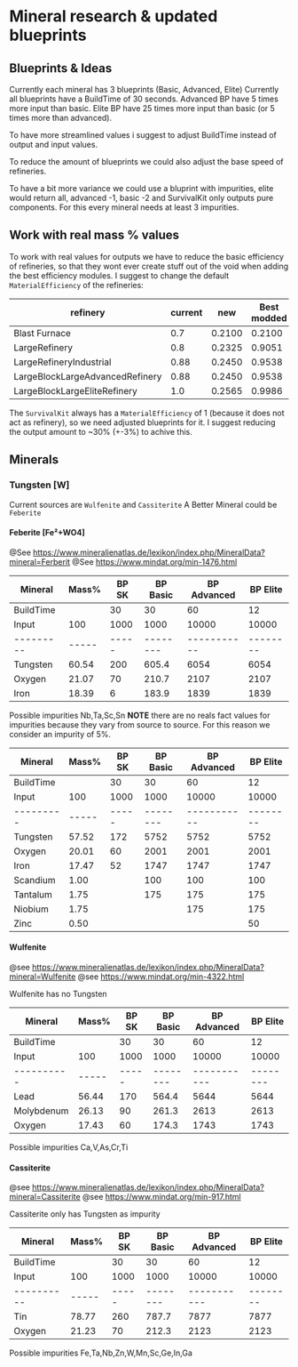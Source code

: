 # Mineral research & updated blueprints

## Blueprints & Ideas

Currently each mineral has 3 blueprints (Basic, Advanced, Elite)
Currently all blueprints have a BuildTime of 30 seconds.
Advanced BP have 5 times more input than basic.
Elite BP have 25 times more input than basic (or 5 times more than advanced).

To have more streamlined values i suggest to adjust BuildTime instead of output and input values.

To reduce the amount of blueprints we could also adjust the base speed of refineries.

To have a bit more variance we could use a bluprint with impurities, elite would return all, advanced -1, basic -2 and SurvivalKit only outputs pure components.
For this every mineral needs at least 3 impurities.

## Work with real mass % values

To work with real values for outputs we have to reduce the basic efficiency of refineries, so that they wont ever create stuff out of the void when adding the best efficiency modules.
I suggest to change the default `MaterialEfficiency` of the refineries:

| refinery                        | current | new    | Best modded |
| ------------------------------- | ------- | ------ | ----------- |
| Blast Furnace                   | 0.7     | 0.2100 | 0.2100      |
| LargeRefinery                   | 0.8     | 0.2325 | 0.9051      |
| LargeRefineryIndustrial         | 0.88    | 0.2450 | 0.9538      |
| LargeBlockLargeAdvancedRefinery | 0.88    | 0.2450 | 0.9538      |
| LargeBlockLargeEliteRefinery    | 1.0     | 0.2565 | 0.9986      |

The `SurvivalKit` always has a `MaterialEfficiency` of 1 (because it does not act as refinery), so we need adjusted blueprints for it.
I suggest reducing the output amount to ~30% (+-3%) to achive this.

## Minerals

### Tungsten [W]

Current sources are `Wulfenite` and `Cassiterite`
A Better Mineral could be `Feberite`

#### Feberite [Fe²+WO4]

@See <https://www.mineralienatlas.de/lexikon/index.php/MineralData?mineral=Ferberit>
@See <https://www.mindat.org/min-1476.html>

| Mineral   | Mass% | BP SK | BP Basic | BP Advanced | BP Elite |
| --------- | ----- | ----- | -------- | ----------- | -------- |
| BuildTime |       | 30    | 30       | 60          | 12       |
| Input     | 100   | 1000  | 1000     | 10000       | 10000    |
| --------- | ----- | ----- | -------- | ----------- | -------- |
| Tungsten  | 60.54 | 200   | 605.4    | 6054        | 6054     |
| Oxygen    | 21.07 | 70    | 210.7    | 2107        | 2107     |
| Iron      | 18.39 | 6     | 183.9    | 1839        | 1839     |

Possible impurities Nb,Ta,Sc,Sn
**NOTE** there are no reals fact values for impurities because they vary from source to source. For this reason we consider an impurity of 5%.

| Mineral   | Mass% | BP SK | BP Basic | BP Advanced | BP Elite |
| --------- | ----- | ----- | -------- | ----------- | -------- |
| BuildTime |       | 30    | 30       | 60          | 12       |
| Input     | 100   | 1000  | 1000     | 10000       | 10000    |
| --------- | ----- | ----- | -------- | ----------- | -------- |
| Tungsten  | 57.52 | 172   | 5752     | 5752        | 5752     |
| Oxygen    | 20.01 | 60    | 2001     | 2001        | 2001     |
| Iron      | 17.47 | 52    | 1747     | 1747        | 1747     |
| Scandium  | 1.00  |       | 100      | 100         | 100      |
| Tantalum  | 1.75  |       | 175      | 175         | 175      |
| Niobium   | 1.75  |       |          | 175         | 175      |
| Zinc      | 0.50  |       |          |             | 50       |

#### Wulfenite

@see <https://www.mineralienatlas.de/lexikon/index.php/MineralData?mineral=Wulfenite>
@see <https://www.mindat.org/min-4322.html>

Wulfenite has no Tungsten

| Mineral    | Mass% | BP SK | BP Basic | BP Advanced | BP Elite |
| ---------- | ----- | ----- | -------- | ----------- | -------- |
| BuildTime  |       | 30    | 30       | 60          | 12       |
| Input      | 100   | 1000  | 1000     | 10000       | 10000    |
| ---------- | ----- | ----- | -------- | ----------- | -------- |
| Lead       | 56.44 | 170   | 564.4    | 5644        | 5644     |
| Molybdenum | 26.13 | 90    | 261.3    | 2613        | 2613     |
| Oxygen     | 17.43 | 60    | 174.3    | 1743        | 1743     |

Possible impurities Ca,V,As,Cr,Ti

#### Cassiterite

@see <https://www.mineralienatlas.de/lexikon/index.php/MineralData?mineral=Cassiterite>
@see <https://www.mindat.org/min-917.html>

Cassiterite only has Tungsten as impurity

| Mineral    | Mass% | BP SK | BP Basic | BP Advanced | BP Elite |
| ---------- | ----- | ----- | -------- | ----------- | -------- |
| BuildTime  |       | 30    | 30       | 60          | 12       |
| Input      | 100   | 1000  | 1000     | 10000       | 10000    |
| ---------- | ----- | ----- | -------- | ----------- | -------- |
| Tin        | 78.77 | 260   | 787.7    | 7877        | 7877     |
| Oxygen     | 21.23 | 70    | 212.3    | 2123        | 2123     |

Possible impurities Fe,Ta,Nb,Zn,W,Mn,Sc,Ge,In,Ga
